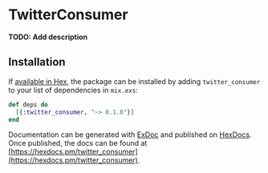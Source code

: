 # TwitterConsumer

**TODO: Add description**

## Installation

If [available in Hex](https://hex.pm/docs/publish), the package can be installed
by adding `twitter_consumer` to your list of dependencies in `mix.exs`:

```elixir
def deps do
  [{:twitter_consumer, "~> 0.1.0"}]
end
```

Documentation can be generated with [ExDoc](https://github.com/elixir-lang/ex_doc)
and published on [HexDocs](https://hexdocs.pm). Once published, the docs can
be found at [https://hexdocs.pm/twitter_consumer](https://hexdocs.pm/twitter_consumer).

